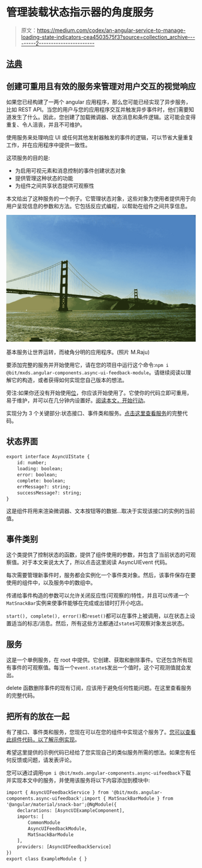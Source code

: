 # 管理装载状态指示器的角度服务

> 原文：<https://medium.com/codex/an-angular-service-to-manage-loading-state-indicators-cea4503575f3?source=collection_archive---------2----------------------->

## [法典](http://medium.com/codex)

## 创建可重用且有效的服务来管理对用户交互的视觉响应

如果您已经构建了一两个 angular 应用程序，那么您可能已经实现了异步服务，比如 REST API。当您的用户与您的应用程序交互并触发异步事件时，他们需要知道发生了什么。因此，您创建了加载微调器、状态消息和条件逻辑。这可能会变得重复、令人沮丧，并且不可维护。

使用服务来处理响应 UI 或任何其他发射器触发的事件的逻辑，可以节省大量重复工作，并在应用程序中提供一致性。

这项服务的目的是:

*   为启用可视元素和消息控制的事件创建状态对象
*   提供管理这种状态的功能
*   为组件之间共享状态提供可观察性

本文给出了这种服务的一个例子。它管理状态对象，这些对象为使用者提供用于向用户呈现信息的参数和方法。它包括反应式编程，以帮助在组件之间共享信息。

![](img/43d0b44bd41b5695931e6048d58a2a69.png)

基本服务让世界运转，而棱角分明的应用程序。(照片 M.Raju)

要添加完整的服务并开始使用它，请在您的项目中运行这个命令:`npm i @bit/mxds.angular-components.async-ui-feedback-module`。请继续阅读以理解它的构造，或者获得如何实现您自己版本的想法。

旁注:如果你还没有开始使用[位](http://bit.dev)，你应该开始使用了。它使你的代码立即可重用，易于维护，并可以在几分钟内设置好。[阅读本文，开始行动](https://max-a-raju.medium.com/creating-an-angular-library-to-share-components-with-bit-e1412106d059)。

实现分为 3 个关键部分:状态接口、事件类和服务。[点击这里查看服务](https://bit.dev/mxds/angular-components/async-uifeedback/~code)的完整代码。

## 状态界面

```
export interface AsyncUIState {   
    id: number;   
    loading: boolean;   
    error: boolean;   
    complete: boolean;   
    errMessage?: string;   
    successMessage?: string; 
}
```

这是组件将用来渲染微调器、文本按钮等的数据…取决于实现该接口的实例的当前值。

## 事件类别

这个类提供了控制状态的函数，提供了组件使用的参数，并包含了当前状态的可观察值。对于本文来说太大了，所以点击这里阅读 AsyncUIEvent 代码。

每次需要管理新事件时，服务都会实例化一个事件类对象。然后，该事件保存在要使用的组件中，以及服务中的数组中。

传递给事件构造的参数可以允许关闭反应性(可观察的)特性，并且可以传递一个`MatSnackBar`实例来使事件能够在完成或出错时打开小吃店。

`start(), complete(), error()`和`reset()`都可以在事件上被调用，以在状态上设置适当的标志/消息。然后，所有这些方法都通过`state$`可观察对象发出状态。

## 服务

这是一个单例服务，在 root 中提供。它创建、获取和删除事件。它还包含所有现有事件的可观察值。每当一个`event.state$`发出一个值时，这个可观测值就会发出。

delete 函数删除事件的现有订阅，应该用于避免任何性能问题。在这里查看服务的完整代码。

## 把所有的放在一起

有了接口、事件类和服务，您现在可以在您的组件中实现这个服务了。[您可以查看此组件代码，以了解示例实现](https://bit.dev/mxds/angular-components/async-uifeedback/~code#src/async-uifeedback/async-uifeedback.component.ts)。

希望这里提供的示例代码已经给了您实现自己的类似服务所需的想法。如果您有任何反馈或问题，请发表评论。

您可以通过调用`npm i @bit/mxds.angular-components.async-uifeedback`下载并实现本文中的服务，并使用该服务将以下内容添加到模块中:

```
import { AsyncUIFeedbackService } from '@bit/mxds.angular-components.async-uifeedback';import { MatSnackBarModule } from '@angular/material/snack-bar';@NgModule({
    declarations: [AsyncUIExampleComponent],
    imports: [
        CommonModule
        AsyncUIFeedbackModule,
        MatSnackBarModule
    ],
    providers: [AsyncUIFeedbackService]
})
export class ExampleModule { }
```